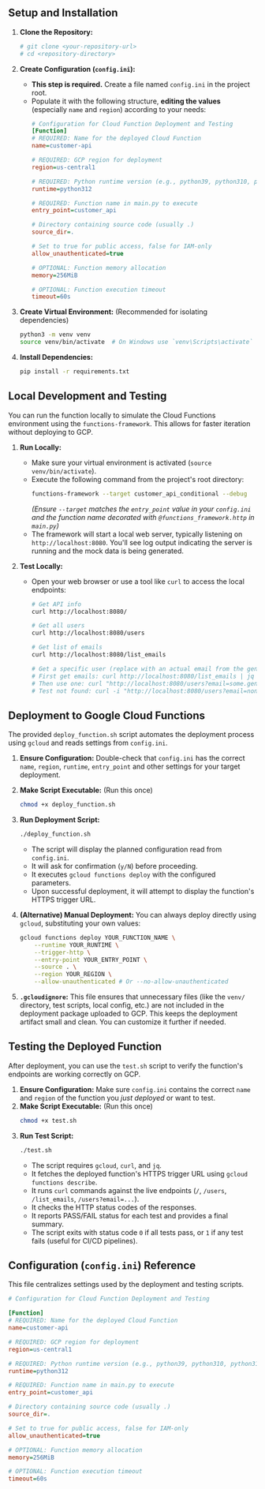 
## Setup and Installation

1.  **Clone the Repository:**
    ```bash
    # git clone <your-repository-url>
    # cd <repository-directory>
    ```

2.  **Create Configuration (`config.ini`):**
    *   **This step is required.** Create a file named `config.ini` in the project root.
    *   Populate it with the following structure, **editing the values** (especially `name` and `region`) according to your needs:
        ```ini
        # Configuration for Cloud Function Deployment and Testing
        [Function]
        # REQUIRED: Name for the deployed Cloud Function
        name=customer-api

        # REQUIRED: GCP region for deployment
        region=us-central1

        # REQUIRED: Python runtime version (e.g., python39, python310, python311, python312)
        runtime=python312

        # REQUIRED: Function name in main.py to execute
        entry_point=customer_api

        # Directory containing source code (usually .)
        source_dir=.

        # Set to true for public access, false for IAM-only
        allow_unauthenticated=true

        # OPTIONAL: Function memory allocation
        memory=256MiB

        # OPTIONAL: Function execution timeout
        timeout=60s
        ```

3.  **Create Virtual Environment:** (Recommended for isolating dependencies)
    ```bash
    python3 -m venv venv
    source venv/bin/activate  # On Windows use `venv\Scripts\activate`
    ```

4.  **Install Dependencies:**
    ```bash
    pip install -r requirements.txt
    ```

## Local Development and Testing

You can run the function locally to simulate the Cloud Functions environment using the `functions-framework`. This allows for faster iteration without deploying to GCP.

1.  **Run Locally:**
    *   Make sure your virtual environment is activated (`source venv/bin/activate`).
    *   Execute the following command from the project's root directory:
        ```bash
        functions-framework --target customer_api_conditional --debug
        ```
        *(Ensure `--target` matches the `entry_point` value in your `config.ini` and the function name decorated with `@functions_framework.http` in `main.py`)*
    *   The framework will start a local web server, typically listening on `http://localhost:8080`. You'll see log output indicating the server is running and the mock data is being generated.

2.  **Test Locally:**
    *   Open your web browser or use a tool like `curl` to access the local endpoints:
        ```bash
        # Get API info
        curl http://localhost:8080/

        # Get all users
        curl http://localhost:8080/users

        # Get list of emails
        curl http://localhost:8080/list_emails

        # Get a specific user (replace with an actual email from the generated list)
        # First get emails: curl http://localhost:8080/list_emails | jq .
        # Then use one: curl "http://localhost:8080/users?email=some.generated.email@example.com"
        # Test not found: curl -i "http://localhost:8080/users?email=nonexistent@example.com" # -i shows headers including 404 status
        ```

## Deployment to Google Cloud Functions

The provided `deploy_function.sh` script automates the deployment process using `gcloud` and reads settings from `config.ini`.

1.  **Ensure Configuration:** Double-check that `config.ini` has the correct `name`, `region`, `runtime`, `entry_point` and other settings for your target deployment.
2.  **Make Script Executable:** (Run this once)
    ```bash
    chmod +x deploy_function.sh
    ```
3.  **Run Deployment Script:**
    ```bash
    ./deploy_function.sh
    ```
    *   The script will display the planned configuration read from `config.ini`.
    *   It will ask for confirmation (`y/N`) before proceeding.
    *   It executes `gcloud functions deploy` with the configured parameters.
    *   Upon successful deployment, it will attempt to display the function's HTTPS trigger URL.

4.  **(Alternative) Manual Deployment:** You can always deploy directly using `gcloud`, substituting your own values:
    ```bash
    gcloud functions deploy YOUR_FUNCTION_NAME \
        --runtime YOUR_RUNTIME \
        --trigger-http \
        --entry-point YOUR_ENTRY_POINT \
        --source . \
        --region YOUR_REGION \
        --allow-unauthenticated # Or --no-allow-unauthenticated
    ```

5.  **`.gcloudignore`:** This file ensures that unnecessary files (like the `venv/` directory, test scripts, local config, etc.) are not included in the deployment package uploaded to GCP. This keeps the deployment artifact small and clean. You can customize it further if needed.

## Testing the Deployed Function

After deployment, you can use the `test.sh` script to verify the function's endpoints are working correctly on GCP.

1.  **Ensure Configuration:** Make sure `config.ini` contains the correct `name` and `region` of the function you *just deployed* or want to test.
2.  **Make Script Executable:** (Run this once)
    ```bash
    chmod +x test.sh
    ```
3.  **Run Test Script:**
    ```bash
    ./test.sh
    ```
    *   The script requires `gcloud`, `curl`, and `jq`.
    *   It fetches the deployed function's HTTPS trigger URL using `gcloud functions describe`.
    *   It runs `curl` commands against the live endpoints (`/`, `/users`, `/list_emails`, `/users?email=...`).
    *   It checks the HTTP status codes of the responses.
    *   It reports PASS/FAIL status for each test and provides a final summary.
    *   The script exits with status code `0` if all tests pass, or `1` if any test fails (useful for CI/CD pipelines).

## Configuration (`config.ini`) Reference

This file centralizes settings used by the deployment and testing scripts.

```ini
# Configuration for Cloud Function Deployment and Testing

[Function]
# REQUIRED: Name for the deployed Cloud Function
name=customer-api

# REQUIRED: GCP region for deployment
region=us-central1

# REQUIRED: Python runtime version (e.g., python39, python310, python311, python312)
runtime=python312

# REQUIRED: Function name in main.py to execute
entry_point=customer_api

# Directory containing source code (usually .)
source_dir=.

# Set to true for public access, false for IAM-only
allow_unauthenticated=true

# OPTIONAL: Function memory allocation
memory=256MiB

# OPTIONAL: Function execution timeout
timeout=60s
```